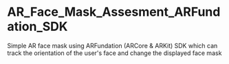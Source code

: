 # AR_Face_Mask_Assesment_ARFundation_SDK
 Simple AR face mask using ARFundation (ARCore & ARKit) SDK which can track the orientation of the user's face and change the displayed face mask
